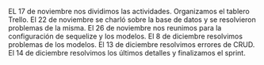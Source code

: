 EL 17 de noviembre nos dividimos las actividades. Organizamos el tablero Trello.
El 22 de noviembre se charló sobre la base de datos y se resolvieron problemas de la misma.
El 26 de noviembre nos reunimos para la configuración de sequelize y los modelos.
El 8 de diciembre resolvimos problemas de los modelos.
El 13 de diciembre resolvimos errores de CRUD.
El 14 de diciembre resolvimos los últimos detalles y finalizamos el sprint.
